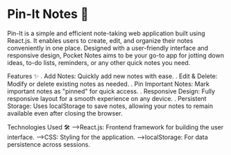 # Pin-It Notes 📒

Pin-It is a simple and efficient note-taking web application built using React.js. It enables users to create, edit, and organize their notes conveniently in one place. Designed with a user-friendly interface and responsive design, Pocket Notes aims to be your go-to app for jotting down ideas, to-do lists, reminders, or any other quick notes you need.

Features ✨
. Add Notes: Quickly add new notes with ease.
. Edit & Delete: Modify or delete existing notes as needed.
. Pin Important Notes: Mark important notes as "pinned" for quick access.
. Responsive Design: Fully responsive layout for a smooth experience on any device.
. Persistent Storage: Uses localStorage to save notes, allowing your notes to remain available even after closing the browser.

Technologies Used 🛠️
-->React.js: Frontend framework for building the user interface.
-->CSS: Styling for the application.
-->localStorage: For data persistence across sessions.
